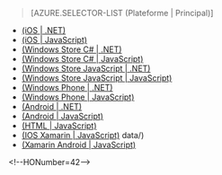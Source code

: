﻿> [AZURE.SELECTOR-LIST (Plateforme | Principal)]
- [(iOS | .NET)](/fr-fr/documentation/articles/mobile-services-dotnet-backend-ios-authorize-users-in-scripts/)
- [(iOS | JavaScript)](/fr-fr/documentation/articles/mobile-services-ios-authorize-users-in-scripts/)
- [(Windows Store C# | .NET)](/fr-fr/documentation/articles/mobile-services-dotnet-backend-windows-store-dotnet-authorize-users-in-scripts/)
- [(Windows Store C# | JavaScript)](/fr-fr/documentation/articles/mobile-services-windows-store-dotnet-authorize-users-in-scripts/)
- [(Windows Store JavaScript | .NET)](/fr-fr/documentation/articles/mobile-services-dotnet-backend-windows-store-javascript-authorize-users-in-scripts/)
- [(Windows Store JavaScript | JavaScript)](/fr-fr/documentation/articles/mobile-services-windows-store-javascript-authorize-users-in-scripts/)
- [(Windows Phone | .NET)](/fr-fr/documentation/articles/mobile-services-dotnet-backend-windows-phone-authorize-users-in-scripts/)
- [(Windows Phone | JavaScript)](/fr-fr/documentation/articles/mobile-services-windows-phone-authorize-users-in-scripts/)
- [(Android | .NET)](/fr-fr/documentation/articles/mobile-services-dotnet-backend-android-authorize-users-in-scripts/)
- [(Android | JavaScript)](/fr-fr/documentation/articles/mobile-services-android-authorize-users-in-scripts/)
- [(HTML | JavaScript)](/fr-fr/documentation/articles/mobile-services-html-authorize-users-in-scripts/)
- [(IOS Xamarin | JavaScript)](/fr-fr/documentation/articles/partner-xamarin-mobile-services-ios-authorize-users-in-scripts/)
data/)
- [(Xamarin Android | JavaScript)](/fr-fr/documentation/articles/partner-xamarin-mobile-services-android-authorize-users-in-scripts/)

\<!--HONumber=42-->
